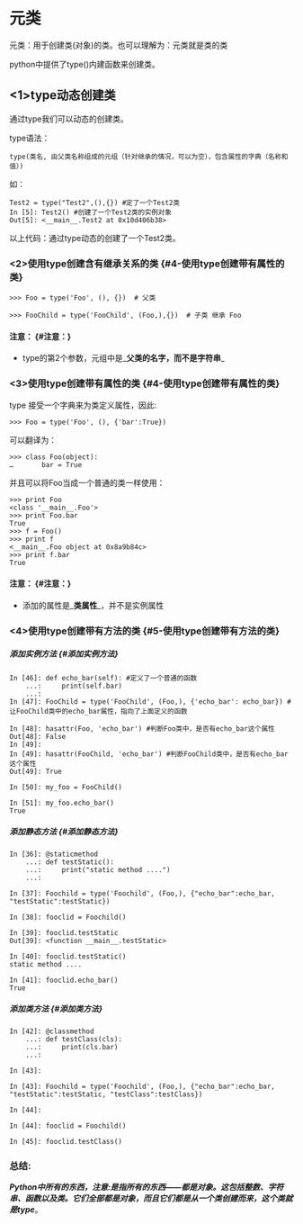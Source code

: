 # 元类

元类：用于创建类\(对象\)的类。也可以理解为：元类就是类的类

python中提供了type\(\)内建函数来创建类。

## &lt;1&gt;type动态创建类

通过type我们可以动态的创建类。

type语法：

```
type(类名, 由父类名称组成的元组（针对继承的情况，可以为空），包含属性的字典（名称和值）)
```

如：

```
Test2 = type("Test2",(),{}) #定了一个Test2类
In [5]: Test2() #创建了一个Test2类的实例对象
Out[5]: <__main__.Test2 at 0x10d406b38>
```

以上代码：通过type动态的创建了一个Test2类。

### &lt;2&gt;使用type创建含有继承关系的类 {#4-使用type创建带有属性的类}

```
>>> Foo = type('Foo', (), {})  # 父类
```

```
>>> FooChild = type('FooChild', (Foo,),{})  # 子类 继承 Foo
```

#### 注意： {#注意：}

* type的第2个参数，元组中是_**父类的名字，而不是字符串**_

### &lt;3&gt;使用type创建带有属性的类 {#4-使用type创建带有属性的类}

type 接受一个字典来为类定义属性，因此:

```
>>> Foo = type('Foo', (), {'bar':True})
```

可以翻译为：

```
>>> class Foo(object):
…       bar = True
```

并且可以将Foo当成一个普通的类一样使用：

```
>>> print Foo
<class '__main__.Foo'>
>>> print Foo.bar
True
>>> f = Foo()
>>> print f
<__main__.Foo object at 0x8a9b84c>
>>> print f.bar
True
```

#### 注意： {#注意：}

* 添加的属性是_**类属性**_，并不是实例属性

### &lt;4&gt;使用type创建带有方法的类 {#5-使用type创建带有方法的类}

##### 添加实例方法 {#添加实例方法}

```
In [46]: def echo_bar(self): #定义了一个普通的函数
    ...:     print(self.bar)
    ...:
In [47]: FooChild = type('FooChild', (Foo,), {'echo_bar': echo_bar}) #让FooChild类中的echo_bar属性，指向了上面定义的函数

In [48]: hasattr(Foo, 'echo_bar') #判断Foo类中，是否有echo_bar这个属性
Out[48]: False
In [49]:
In [49]: hasattr(FooChild, 'echo_bar') #判断FooChild类中，是否有echo_bar这个属性
Out[49]: True

In [50]: my_foo = FooChild()

In [51]: my_foo.echo_bar()
True
```

##### 添加静态方法 {#添加静态方法}

```
In [36]: @staticmethod
    ...: def testStatic():
    ...:     print("static method ....")
    ...:

In [37]: Foochild = type('Foochild', (Foo,), {"echo_bar":echo_bar, "testStatic":testStatic})

In [38]: fooclid = Foochild()

In [39]: fooclid.testStatic
Out[39]: <function __main__.testStatic>

In [40]: fooclid.testStatic()
static method ....

In [41]: fooclid.echo_bar()
True
```

##### 添加类方法 {#添加类方法}

```
In [42]: @classmethod
    ...: def testClass(cls):
    ...:     print(cls.bar)
    ...:

In [43]:

In [43]: Foochild = type('Foochild', (Foo,), {"echo_bar":echo_bar, "testStatic":testStatic, "testClass":testClass})

In [44]:

In [44]: fooclid = Foochild()

In [45]: fooclid.testClass()
```

### 总结:

_**Python中所有的东西，注意:是指所有的东西——都是对象。这包括整数、字符串、函数以及类。它们全部都是对象，而且它们都是从一个类创建而来，这个类就是type**_。


